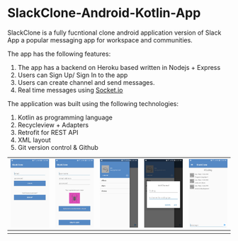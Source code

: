 # SlackClone-Android-Kotlin-App

SlackClone is a fully fucntional clone android application version of Slack App a popular messaging app for workspace and communities. 

The app has the following features: 

1. The app has a backend on Heroku based written in Nodejs + Express
2. Users can Sign Up/ Sign In to the app
3. Users can create channel and send messages.  
4. Real time messages using [Socket.io](https://socket.io/)

The application was built using the following technologies: 

1. Kotlin as programming language 
2. Recycleview + Adapters
3. Retrofit for REST API
4. XML layout 
5. Git version control & Github

| ![](https://github.com/rawandsaeed/SlackClone-AndroidApp/blob/master/Arts/SlackClone-LogIn.jpg?raw=true) | ![](https://github.com/rawandsaeed/SlackClone-AndroidApp/blob/master/Arts/SlackClone-SignUp.jpg?raw=true) | ![](https://github.com/rawandsaeed/SlackClone-AndroidApp/blob/master/Arts/SackClone-Main.jpg?raw=true) | ![](https://github.com/rawandsaeed/SlackClone-AndroidApp/blob/master/Arts/SlackClone-AddChannel.jpg?raw=true) | ![](https://github.com/rawandsaeed/SlackClone-AndroidApp/blob/master/Arts/SlackClone-Messages.jpg?raw=true) |
| ------------------------------------------------------------ | ------------------------------------------------------------ | ------------------------------------------------------------ | ------------------------------------------------------------ | ------------------------------------------------------------ |
|                                                              |                                                              |                                                              |                                                              |                                                              |


